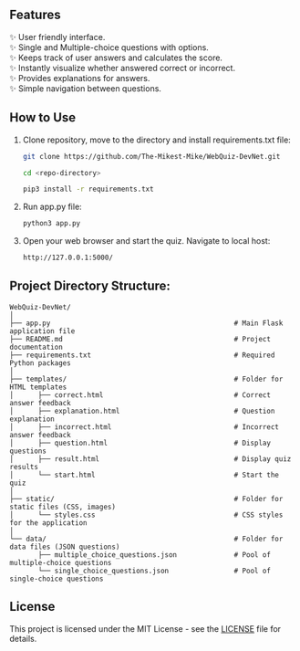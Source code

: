 ## Features
✨ User friendly interface.<br>
✨ Single and Multiple-choice questions with options.<br>
✨ Keeps track of user answers and calculates the score.<br>
✨ Instantly visualize whether answered correct or incorrect.<br>
✨ Provides explanations for answers.<br>
✨ Simple navigation between questions.<br>

## How to Use
1. Clone repository, move to the directory and install requirements.txt file:
   ```bash
   git clone https://github.com/The-Mikest-Mike/WebQuiz-DevNet.git
   ```
    ```bash
   cd <repo-directory>
   ```
     ```bash
   pip3 install -r requirements.txt
   ```
3. Run app.py file:
   ```bash
   python3 app.py
   ```
5. Open your web browser and start the quiz. Navigate to local host:
   ```bash
   http://127.0.0.1:5000/
   ``` 



## Project Directory Structure:
```
WebQuiz-DevNet/
│
├── app.py                                             # Main Flask application file
├── README.md                                          # Project documentation
├── requirements.txt                                   # Required Python packages
│
├── templates/                                         # Folder for HTML templates
│      ├── correct.html                                # Correct answer feedback
│      ├── explanation.html                            # Question explanation
│      ├── incorrect.html                              # Incorrect answer feedback
│      ├── question.html                               # Display questions
│      ├── result.html                                 # Display quiz results
│      └── start.html                                  # Start the quiz
│
├── static/                                            # Folder for static files (CSS, images)
│      └── styles.css                                  # CSS styles for the application
│
└── data/                                              # Folder for data files (JSON questions)
       ├── multiple_choice_questions.json              # Pool of multiple-choice questions
       └── single_choice_questions.json                # Pool of single-choice questions
```

## License
This project is licensed under the MIT License - see the [LICENSE](license) file for details.


